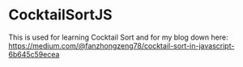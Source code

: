 # CocktailSortJS
This is used for learning Cocktail Sort and for my blog down here:
https://medium.com/@fanzhongzeng78/cocktail-sort-in-javascript-6b645c59ecea